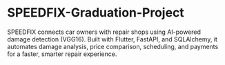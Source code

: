 # SPEEDFIX-Graduation-Project
SPEEDFIX connects car owners with repair shops using AI-powered damage detection (VGG16). Built with Flutter, FastAPI, and SQLAlchemy, it automates damage analysis, price comparison, scheduling, and payments for a faster, smarter repair experience.
